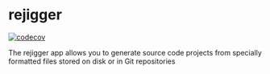 # rejigger
[![codecov](https://codecov.io/gh/TheFriendlyCoder/rejigger/branch/main/graph/badge.svg?token=2JCLU3Y1JL)](https://codecov.io/gh/TheFriendlyCoder/rejigger)

The rejigger app allows you to generate source code projects from specially formatted files stored on disk or in Git repositories
